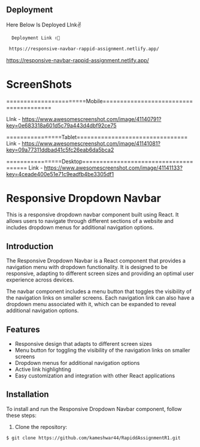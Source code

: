 ## Deployment

Here Below Is Deployed LInk✌

```bash
  Deployment Link ✌🤞
```
```bash
 https://responsive-navbar-rappid-assignment.netlify.app/
```
https://responsive-navbar-rappid-assignment.netlify.app/



# ScreenShots

=======================Mobile=======================================

LInk - https://www.awesomescreenshot.com/image/41140791?key=0e683318a601d5c79a443d4dbf92ce75

================Tablet================================
Link - https://www.awesomescreenshot.com/image/41141081?key=09a77311ddbad41c5fc26eab6da5bca2

================Desktop======================================
Link - https://www.awesomescreenshot.com/image/41141133?key=4ceade400e51e71c9eadfb4be3305df1

# Responsive Dropdown Navbar

This is a responsive dropdown navbar component built using React. It allows users to navigate through different sections of a website and includes dropdown menus for additional navigation options.


## Introduction

The Responsive Dropdown Navbar is a React component that provides a navigation menu with dropdown functionality. It is designed to be responsive, adapting to different screen sizes and providing an optimal user experience across devices.

The navbar component includes a menu button that toggles the visibility of the navigation links on smaller screens. Each navigation link can also have a dropdown menu associated with it, which can be expanded to reveal additional navigation options.

## Features

- Responsive design that adapts to different screen sizes
- Menu button for toggling the visibility of the navigation links on smaller screens
- Dropdown menus for additional navigation options
- Active link highlighting
- Easy customization and integration with other React applications

## Installation

To install and run the Responsive Dropdown Navbar component, follow these steps:

1. Clone the repository:

```shell
$ git clone https://github.com/kameshwar44/RapiddAssignmentR1.git


